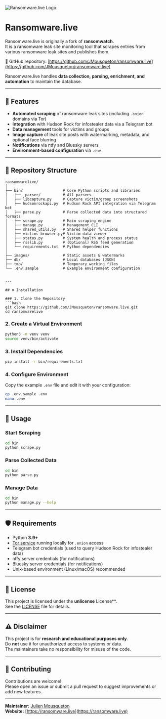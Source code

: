 ![Ransomware.live Logo](.github/ransomware.live.png)

# Ransomware.live

Ransomware.live is originally a fork of **ransomwatch**.  
It is a ransomware leak site monitoring tool that scrapes entries from various ransomware leak sites and publishes them.

🔗 GitHub repository: [https://github.com/JMousqueton/ransomware.live](https://github.com/JMousqueton/ransomware.live)

Ransomware.live handles **data collection, parsing, enrichment, and automation** to maintain the database.

---

## 📌 Features

- **Automated scraping** of ransomware leak sites (including `.onion` domains via Tor)
- **Integration** with Hudson Rock for infostealer data via a Telegram bot
- **Data management** tools for victims and groups
- **Image capture** of leak site posts with watermarking, metadata, and optional face blurring
- **Notifications** via ntfy and Bluesky servers
- **Environment-based configuration** via `.env`

---

## 📂 Repository Structure

```
ransomwarelive/
│
├── bin/                  # Core Python scripts and libraries
|   ├── _parser/          # All parsers 
│   ├── libcapture.py     # Capture victim/group screenshots
│   ├── hudsonrockapi.py  # Hudson Rock API integration via Telegram bot
│   ├── parse.py          # Parse collected data into structured formats
│   ├── scrape.py         # Main scraping engine
│   ├── manage.py         # Management CLI
│   ├── shared_utils.py   # Shared helper functions
│   ├── victims-browser.py# Victim data viewer
│   ├── status.py         # System health and process status
│   ├── rsslib.py         # (Optional) RSS feed generation
│   └── requirements.txt  # Python dependencies
│
├── images/               # Static assets & watermarks
├── db/                   # Local databases (JSON)
├── tmp/                  # Temporary working files
└── .env.sample           # Example environment configuration


---

## ⚙️ Installation

### 1. Clone the Repository
```bash
git clone https://github.com/JMousqueton/ransomware.live.git
cd ransomwarelive
```

### 2. Create a Virtual Environment
```bash
python3 -m venv venv
source venv/bin/activate
```

### 3. Install Dependencies
```bash
pip install -r bin/requirements.txt
```

### 4. Configure Environment
Copy the example `.env` file and edit it with your configuration:
```bash
cp .env.sample .env
nano .env
```

---

## 🚀 Usage

### Start Scraping
```bash
cd bin
python scrape.py
```

### Parse Collected Data
```bash
cd bin
python parse.py
```

### Manage Data
```bash
cd bin
python manage.py --help 
```

---

## 🛡️ Requirements

- Python **3.9+**
- [Tor service](https://www.torproject.org/) running locally for `.onion` access
- Telegram bot credentials (used to query Hudson Rock for infostealer data)
- ntfy server credentials (for notifications)
- Bluesky server credentials (for notifications)
- Unix-based environment (Linux/macOS) recommended

---

## 📜 License

This project is licensed under the **unlicense** License**.  
See the [LICENSE](LICENSE) file for details.

---

## ⚠️ Disclaimer

This project is for **research and educational purposes only**.  
Do **not** use it for unauthorized access to systems or data.  
The maintainers take no responsibility for misuse of the code.

---

## 🤝 Contributing

Contributions are welcome!  
Please open an issue or submit a pull request to suggest improvements or add new features.

---

**Maintainer:** [Julien Mousqueton](https://www.linkedin.com/in/julienmousqueton)  
**Website:** [https://ransomware.live](https://ransomware.live)
